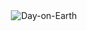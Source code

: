 
<div align="center">
    <img src="https://github.com/user-attachments/assets/9fb9d395-2ff5-422e-aaed-82ba3bc50cdf" alt="Day-on-Earth">
</div>
